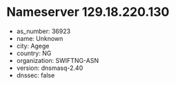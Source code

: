 # Nameserver 129.18.220.130

* as_number: 36923
* name: Unknown
* city: Agege
* country: NG
* organization: SWIFTNG-ASN
* version: dnsmasq-2.40
* dnssec: false
